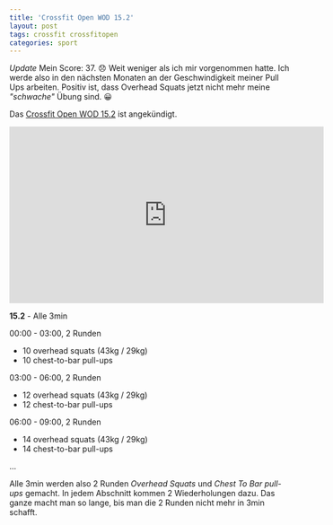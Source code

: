 ```yaml
---
title: 'Crossfit Open WOD 15.2'
layout: post
tags: crossfit crossfitopen
categories: sport
---
```


*Update* Mein Score: 37. 😞 Weit weniger als ich mir vorgenommen hatte. Ich werde also in den nächsten Monaten an der Geschwindigkeit meiner Pull Ups arbeiten. Positiv ist, dass Overhead Squats jetzt nicht mehr meine *"schwache"* Übung sind. 😀

Das [Crossfit Open WOD 15.2][0] ist angekündigt.

<center><iframe width="560" height="315" src="https://www.youtube-nocookie.com/embed/DlsJ-70Pvwo" frameborder="0" allowfullscreen></iframe></center>

**15.2** - Alle 3min

00:00 - 03:00, 2 Runden

- 10 overhead squats (43kg / 29kg)
- 10 chest-to-bar pull-ups

03:00 - 06:00, 2 Runden

- 12 overhead squats (43kg / 29kg)
- 12 chest-to-bar pull-ups

06:00 - 09:00, 2 Runden

- 14 overhead squats (43kg / 29kg)
- 14 chest-to-bar pull-ups

...

Alle 3min werden also 2 Runden *Overhead Squats* und *Chest To Bar pull-ups* gemacht. In jedem Abschnitt kommen 2 Wiederholungen dazu. Das ganze macht man so lange, bis man die 2 Runden nicht mehr in 3min schafft.

[0]: http://games.crossfit.com/workouts/the-open/2015#tabs-2
